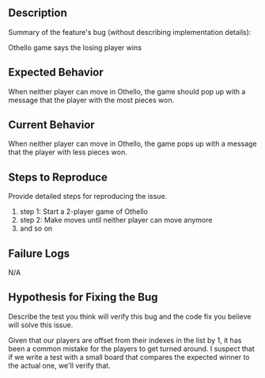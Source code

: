 ## Description

Summary of the feature's bug (without describing implementation details):

Othello game says the losing player wins

## Expected Behavior

When neither player can move in Othello, the game should pop up with a message that
the player with the most pieces won.

## Current Behavior

When neither player can move in Othello, the game pops up with a message that
the player with less pieces won.

## Steps to Reproduce

Provide detailed steps for reproducing the issue.

 1. step 1: Start a 2-player game of Othello
 1. step 2: Make moves until neither player can move anymore
 1. and so on

## Failure Logs

N/A

## Hypothesis for Fixing the Bug

Describe the test you think will verify this bug and the code fix you believe will solve this issue.

Given that our players are offset from their indexes in the list by 1, it has been a common mistake 
for the players to get turned around. I suspect that if we write a test with a small board
that compares the expected winner to the actual one, we'll verify that.